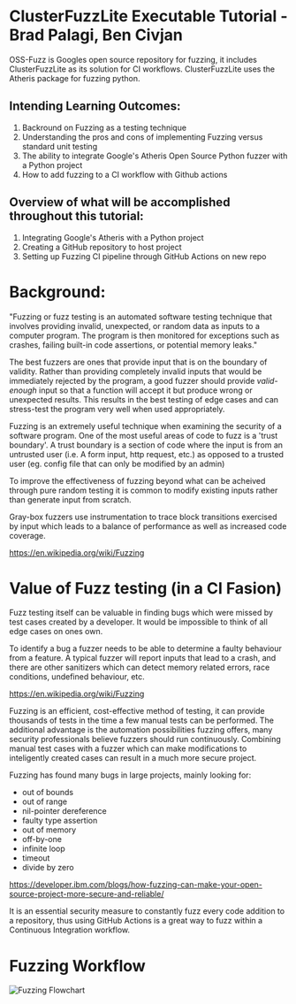 # ClusterFuzzLite Executable Tutorial - Brad Palagi, Ben Civjan

OSS-Fuzz is Googles open source repository for fuzzing, it includes ClusterFuzzLite as its solution for CI workflows. ClusterFuzzLite uses the Atheris package for fuzzing python.

## Intending Learning Outcomes:
1. Backround on Fuzzing as a testing technique
2. Understanding the pros and cons of implementing Fuzzing versus standard unit testing
3. The ability to integrate Google's Atheris Open Source Python fuzzer with a Python project
4. How to add fuzzing to a CI workflow with Github actions

## Overview of what will be accomplished throughout this tutorial:

1. Integrating Google's Atheris with a Python project
2. Creating a GitHub repository to host project
3. Setting up Fuzzing CI pipeline through GitHub Actions on new repo

# Background:

"Fuzzing or fuzz testing is an automated software testing technique that involves providing invalid, unexpected, or random data as inputs to a computer program. The program is then monitored for exceptions such as crashes, failing built-in code assertions, or potential memory leaks."

The best fuzzers are ones that provide input that is on the boundary of validity. Rather than providing completely invalid inputs that would be immediately rejected by the program, a good fuzzer should provide *valid-enough* input so that a function will accept
it but produce wrong or unexpected results. This results in the best testing of edge cases and can stress-test the program very well
when used appropriately.

Fuzzing is an extremely useful technique when examining the security of a software program. One of the most useful areas of code to
fuzz is a 'trust boundary'. A trust boundary is a section of code where the input is from an untrusted user (i.e. A form input, http request, etc.) as opposed to a trusted user (eg. config file that can only be modified by an admin)

To improve the effectiveness of fuzzing beyond what can be acheived through pure random testing it is common to modify existing inputs rather than generate input from scratch.

Gray-box fuzzers use instrumentation to trace block transitions exercised by input which leads to a balance of performance as well as increased code coverage.

https://en.wikipedia.org/wiki/Fuzzing



# Value of Fuzz testing (in a CI Fasion)

Fuzz testing itself can be valuable in finding bugs which were missed by test cases created by a developer. It would be impossible to think of all edge cases on ones own. 

To identify a bug a fuzzer needs to be able to determine a faulty behaviour from a feature. A typical fuzzer will report inputs that lead to a crash, and there are other sanitizers which can detect memory related errors, race conditions, undefined behaviour, etc.

https://en.wikipedia.org/wiki/Fuzzing


Fuzzing is an efficient, cost-effective method of testing, it can provide thousands of tests in the time a few manual tests can be performed. The additional advantage is the automation possibilities fuzzing offers, many security professionals believe fuzzers should run continuously. Combining manual test cases with a fuzzer which can make modifications to inteligently created cases can result in a much more secure project.

Fuzzing has found many bugs in large projects, mainly looking for: 
- out of bounds
- out of range
- nil-pointer dereference
- faulty type assertion
- out of memory
- off-by-one
- infinite loop
- timeout
- divide by zero

https://developer.ibm.com/blogs/how-fuzzing-can-make-your-open-source-project-more-secure-and-reliable/ 

It is an essential security measure to constantly fuzz every code addition to a repository, thus using GitHub Actions is a great way to fuzz within a Continuous Integration workflow.

# Fuzzing Workflow

![Fuzzing Flowchart](root/FuzzFlowchartV1.jpg)

